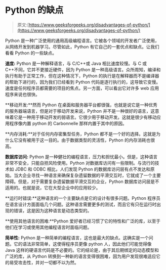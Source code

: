 # Python 的缺点

> 原文:[https://www.geeksforgeeks.org/disadvantages-of-python/](https://www.geeksforgeeks.org/disadvantages-of-python/)

Python 是一种广泛使用的通用高级编程语言。它被各个领域的开发者广泛使用，从网络开发到机器学习。尽管如此，Python 有它自己的一套优点和缺点。让我们看看 Python 的一些缺点。

**速度:** Python 是一种解释语言，与 C/C++或 Java 相比速度较慢。与 C 或 C++不同，它并不更接近硬件，因为 Python 是一种高级语言。众所周知，编译和执行有助于正常工作，但在这种情况下，Python 的执行是在解释器而不是编译器的帮助下进行的，因为我们已经看到 Python 代码是逐行执行的，这导致它变慢。速度是任何程序员都需要的项目的焦点。另一方面，可以看出它对许多 web 应用程序来说也很快。

**移动开发:**然而 Python 在桌面和服务器平台都很强，也就是说它是一种优秀的服务器端语言，但是对于移动开发来说，Python 并不是一种很好的语言，这意味着它是一种用于移动开发的弱语言。它很少用于移动开发。这就是很少有移动应用程序像内置 python 的 Carbonnelle 那样内置于其中的原因。

**内存消耗:**对于任何内存密集型任务，Python 都不是一个好的选择。这就是为什么它没有被用于这一目的。由于数据类型的灵活性，Python 的内存消耗也很高。

**数据库访问:** Python 是一种健壮的编程语言，压力和担忧最小。但是，这种语言非常不安全，只能自担风险使用。Python 对数据库访问有一些限制。与流行的技术如 JDBC 和 ODBC 相比，人们发现 Python 的数据库访问层有点不发达和原始。当大企业寻找一种语言来确保复杂遗留数据的平滑交互时，它就成了一个主要障碍。但是，对于需要复杂遗留数据平滑交互的企业，Python 数据库访问层是不适用的。也就是说，它在大型企业中的应用较少。

**运行时错误:**这种语言的一个主要缺点是它的设计有很多问题。Python 程序员在语言设计方面面临几个问题。这种语言需要更多的测试，而且它有只在运行时出现的错误，这是因为这种语言是动态类型的。

**使用其他语言的困难:**Python 爱好者已经习惯了它的特性和广泛的库，以至于他们在学习或使用其他编程语言时面临问题。

**简单性:** Python 是一种简单的编程语言，这也是最大的缺点。这确实是一个问题。它的语法非常简单，这使得程序员更像 python 人，因此他们可能觉得像 Java 这样的硬语言代码是不必要的。它的结论是，由于其后期绑定的动态模型和广泛的库，从 Python 转换到一种新的语言变得很困难，因为用户发现很难适应它的易受攻击性，并对一切都不以为然。